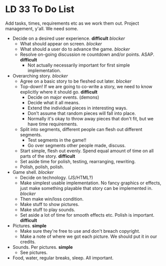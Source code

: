 # LD 33 To Do List

Add tasks, times, requirements etc as we work them out. Project management, y'all. We need some.

* Decide on a desired user experience. **difficult** *blocker*
  - What should appear on screen. *blocker*
  - What should a user do to advance the game. *blocker*
  - Resolve on-going discussion re countdown and/or points. ASAP. **difficult**
    - Not actually necessarily important for first simple implementation.
* Overarching story. *blocker*
  - Agree on a basic story to be fleshed out later. *blocker*
  - Top-down! If we are going to co-write a story, we need to know explicitly where it should go. **difficult**
    - Decide on major events. (demons)
    - Decide what it all means.
    - Extend the individual pieces in interesting ways.
    - Don't assume that random pieces will fall into place. 
    - Normally it's okay to throw away pieces that don't fit, but we have time requirements.
  - Split into segments, different people can flesh out different segments.
    - Test segments in the game!! 
    - Go over segments other people made, discuss.
  - Start simple, flesh out evenly. Spend equal amount of time on all parts of the story. **difficult**
  - Set aside time for polish, testing, rearranging, rewriting.
  - Polish, polish, polish.
* Game shell. *blocker*
  - Decide on technology. (JS/HTML?)
  - Make simplest usable implementation. No fancy graphics or effects, just make something playable that story can be implemented in. *blocker*
  - Then make win/loss condition. 
  - Make stuff to show pictures.
  - Make stuff to play sounds.
  - Set aside a lot of time for smooth effects etc. Polish is important. **difficult**
* Pictures. **simple**
  - Make sure they're free to use and don't breach copyright.
  - Make a note of where we got each picture. We should put it in our credits.
* Sounds. Per pictures. **simple**
  - See pictures.
* Food, water, regular breaks, sleep. All important.
